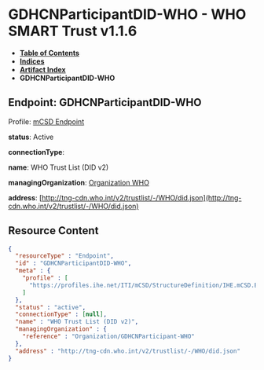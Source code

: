 # GDHCNParticipantDID-WHO - WHO SMART Trust v1.1.6

* [**Table of Contents**](toc.md)
* [**Indices**](indices.md)
* [**Artifact Index**](artifacts.md)
* **GDHCNParticipantDID-WHO**

## Endpoint: GDHCNParticipantDID-WHO

Profile: [mCSD Endpoint](https://profiles.ihe.net/ITI/mCSD/4.0.0/StructureDefinition-IHE.mCSD.Endpoint.html)

**status**: Active

**connectionType**: 

**name**: WHO Trust List (DID v2)

**managingOrganization**: [Organization WHO](Organization-GDHCNParticipant-WHO.md)

**address**: [http://tng-cdn.who.int/v2/trustlist/-/WHO/did.json](http://tng-cdn.who.int/v2/trustlist/-/WHO/did.json)



## Resource Content

```json
{
  "resourceType" : "Endpoint",
  "id" : "GDHCNParticipantDID-WHO",
  "meta" : {
    "profile" : [
      "https://profiles.ihe.net/ITI/mCSD/StructureDefinition/IHE.mCSD.Endpoint"
    ]
  },
  "status" : "active",
  "connectionType" : [null],
  "name" : "WHO Trust List (DID v2)",
  "managingOrganization" : {
    "reference" : "Organization/GDHCNParticipant-WHO"
  },
  "address" : "http://tng-cdn.who.int/v2/trustlist/-/WHO/did.json"
}

```
